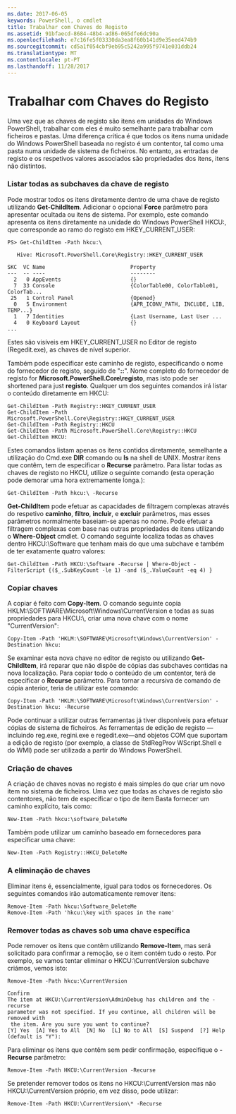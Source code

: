 ```yaml
---
ms.date: 2017-06-05
keywords: PowerShell, o cmdlet
title: Trabalhar com Chaves do Registo
ms.assetid: 91bfaecd-8684-48b4-ad86-065dfe6dc90a
ms.openlocfilehash: e7c16fe5f03330da3ea8f60b141d9e35eed474b9
ms.sourcegitcommit: cd5a1f054cbf9eb95c5242a995f9741e031ddb24
ms.translationtype: MT
ms.contentlocale: pt-PT
ms.lasthandoff: 11/28/2017
---
```

# <a name="working-with-registry-keys"></a>Trabalhar com Chaves do Registo
Uma vez que as chaves de registo são itens em unidades do Windows PowerShell, trabalhar com eles é muito semelhante para trabalhar com ficheiros e pastas. Uma diferença crítica é que todos os itens numa unidade do Windows PowerShell baseada no registo é um contentor, tal como uma pasta numa unidade de sistema de ficheiros. No entanto, as entradas de registo e os respetivos valores associados são propriedades dos itens, itens não distintos.

### <a name="listing-all-subkeys-of-a-registry-key"></a>Listar todas as subchaves da chave de registo
Pode mostrar todos os itens diretamente dentro de uma chave de registo utilizando **Get-ChildItem**. Adicionar o opcional **Force** parâmetro para apresentar ocultada ou itens de sistema. Por exemplo, este comando apresenta os itens diretamente na unidade do Windows PowerShell HKCU:, que corresponde ao ramo do registo em HKEY_CURRENT_USER:

```
PS> Get-ChildItem -Path hkcu:\

   Hive: Microsoft.PowerShell.Core\Registry::HKEY_CURRENT_USER

SKC  VC Name                           Property
---  -- ----                           --------
  2   0 AppEvents                      {}
  7  33 Console                        {ColorTable00, ColorTable01, ColorTab...
 25   1 Control Panel                  {Opened}
  0   5 Environment                    {APR_ICONV_PATH, INCLUDE, LIB, TEMP...}
  1   7 Identities                     {Last Username, Last User ...
  4   0 Keyboard Layout                {}
...
```

Estes são visíveis em HKEY_CURRENT_USER no Editor de registo (Regedit.exe), as chaves de nível superior.

Também pode especificar este caminho de registo, especificando o nome do fornecedor de registo, seguido de "**::**". Nome completo do fornecedor de registo for **Microsoft.PowerShell.Core\\registo**, mas isto pode ser shortened para just **registo**. Qualquer um dos seguintes comandos irá listar o conteúdo diretamente em HKCU:

```
Get-ChildItem -Path Registry::HKEY_CURRENT_USER
Get-ChildItem -Path Microsoft.PowerShell.Core\Registry::HKEY_CURRENT_USER
Get-ChildItem -Path Registry::HKCU
Get-ChildItem -Path Microsoft.PowerShell.Core\Registry::HKCU
Get-ChildItem HKCU:
```

Estes comandos listam apenas os itens contidos diretamente, semelhante a utilização do Cmd.exe **DIR** comando ou **ls** na shell de UNIX. Mostrar itens que contêm, tem de especificar o **Recurse** parâmetro. Para listar todas as chaves de registo no HKCU, utilize o seguinte comando (esta operação pode demorar uma hora extremamente longa.):

```
Get-ChildItem -Path hkcu:\ -Recurse
```

**Get-ChildItem** pode efetuar as capacidades de filtragem complexas através do respetivo **caminho**, **filtro**, **incluir**, e **excluir** parâmetros, mas esses parâmetros normalmente baseiam-se apenas no nome. Pode efetuar a filtragem complexas com base nas outras propriedades de itens utilizando o **Where-Object** cmdlet. O comando seguinte localiza todas as chaves dentro HKCU:\\Software que tenham mais do que uma subchave e também de ter exatamente quatro valores:

```
Get-ChildItem -Path HKCU:\Software -Recurse | Where-Object -FilterScript {($_.SubKeyCount -le 1) -and ($_.ValueCount -eq 4) }
```

### <a name="copying-keys"></a>Copiar chaves
A copiar é feito com **Copy-Item**. O comando seguinte copia HKLM:\\SOFTWARE\\Microsoft\\Windows\\CurrentVersion e todas as suas propriedades para HKCU:\\, criar uma nova chave com o nome "CurrentVersion":

```
Copy-Item -Path 'HKLM:\SOFTWARE\Microsoft\Windows\CurrentVersion' -Destination hkcu:
```

Se examinar esta nova chave no editor de registo ou utilizando **Get-ChildItem**, irá reparar que não dispõe de cópias das subchaves contidas na nova localização. Para copiar todo o conteúdo de um contentor, terá de especificar o **Recurse** parâmetro. Para tornar a recursiva de comando de cópia anterior, teria de utilizar este comando:

```
Copy-Item -Path 'HKLM:\SOFTWARE\Microsoft\Windows\CurrentVersion' -Destination hkcu: -Recurse
```

Pode continuar a utilizar outras ferramentas já tiver disponíveis para efetuar cópias de sistema de ficheiros. As ferramentas de edição de registo — incluindo reg.exe, regini.exe e regedit.exe—and objetos COM que suportam a edição de registo (por exemplo, a classe de StdRegProv WScript.Shell e do WMI) pode ser utilizada a partir do Windows PowerShell.

### <a name="creating-keys"></a>Criação de chaves
A criação de chaves novas no registo é mais simples do que criar um novo item no sistema de ficheiros. Uma vez que todas as chaves de registo são contentores, não tem de especificar o tipo de item Basta fornecer um caminho explícito, tais como:

```
New-Item -Path hkcu:\software_DeleteMe
```

Também pode utilizar um caminho baseado em fornecedores para especificar uma chave:

```
New-Item -Path Registry::HKCU_DeleteMe
```

### <a name="deleting-keys"></a>A eliminação de chaves
Eliminar itens é, essencialmente, igual para todos os fornecedores. Os seguintes comandos irão automaticamente remover itens:

```
Remove-Item -Path hkcu:\Software_DeleteMe
Remove-Item -Path 'hkcu:\key with spaces in the name'
```

### <a name="removing-all-keys-under-a-specific-key"></a>Remover todas as chaves sob uma chave específica
Pode remover os itens que contêm utilizando **Remove-Item**, mas será solicitado para confirmar a remoção, se o item contém tudo o resto. Por exemplo, se vamos tentar eliminar o HKCU:\\CurrentVersion subchave criámos, vemos isto:

```
Remove-Item -Path hkcu:\CurrentVersion

Confirm
The item at HKCU:\CurrentVersion\AdminDebug has children and the -recurse
parameter was not specified. If you continue, all children will be removed with
 the item. Are you sure you want to continue?
[Y] Yes  [A] Yes to All  [N] No  [L] No to All  [S] Suspend  [?] Help
(default is "Y"):
```

Para eliminar os itens que contêm sem pedir confirmação, especifique o **-Recurse** parâmetro:

```
Remove-Item -Path HKCU:\CurrentVersion -Recurse
```

Se pretender remover todos os itens no HKCU:\\CurrentVersion mas não HKCU:\\CurrentVersion próprio, em vez disso, pode utilizar:

```
Remove-Item -Path HKCU:\CurrentVersion\* -Recurse
```


